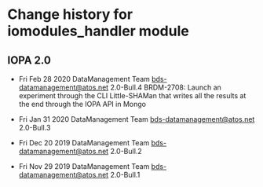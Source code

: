 Change history for iomodules_handler module
===========================================

IOPA 2.0
--------

* Fri Feb 28 2020 DataManagement Team <bds-datamanagement@atos.net> 2.0-Bull.4
BRDM-2708: Launch an experiment through the CLI Little-SHAMan that writes all the results at the end through the IOPA API in Mongo

* Fri Jan 31 2020 DataManagement Team <bds-datamanagement@atos.net> 2.0-Bull.3

* Fri Dec 20 2019 DataManagement Team <bds-datamanagement@atos.net> 2.0-Bull.2

* Fri Nov 29 2019 DataManagement Team <bds-datamanagement@atos.net> 2.0-Bull.1
